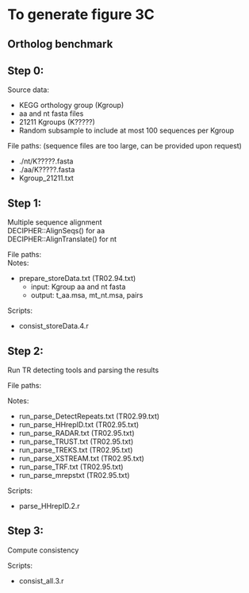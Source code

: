 # To generate figure 3C
## Ortholog benchmark

Step 0:
---
Source data:
 - KEGG orthology group (Kgroup)
 - aa and nt fasta files
 - 21211 Kgroups (K?????)
 - Random subsample to include at most 100 sequences per Kgroup

File paths: (sequence files are too large, can be provided upon request)
 - ./nt/K?????.fasta
 - ./aa/K?????.fasta 
 - Kgroup_21211.txt

Step 1:
---
Multiple sequence alignment \
DECIPHER::AlignSeqs() for aa \
DECIPHER::AlignTranslate() for nt 

File paths: \
Notes: 
 - prepare_storeData.txt (TR02.94.txt)
   - input: Kgroup aa and nt fasta
   - output: t_aa.msa, mt_nt.msa, pairs

Scripts:
 - consist_storeData.4.r
	 
Step 2:
---
Run TR detecting tools and parsing the results


File paths:


Notes: 
 - run_parse_DetectRepeats.txt (TR02.99.txt)
 - run_parse_HHrepID.txt (TR02.95.txt)
 - run_parse_RADAR.txt (TR02.95.txt)
 - run_parse_TRUST.txt (TR02.95.txt)
 - run_parse_TREKS.txt (TR02.95.txt)
 - run_parse_XSTREAM.txt (TR02.95.txt)
 - run_parse_TRF.txt (TR02.95.txt)
 - run_parse_mrepstxt (TR02.95.txt)

Scripts:
 - parse_HHrepID.2.r


Step 3:
---
Compute consistency


Scripts:
 - consist_all.3.r
